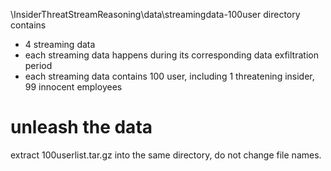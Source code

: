 \InsiderThreatStreamReasoning\data\streamingdata-100user directory contains 
* 4 streaming data
* each streaming data happens during its corresponding data exfiltration period
* each streaming data contains 100 user, including 1 threatening insider, 99 innocent employees

# unleash the data
extract 100userlist.tar.gz into the same directory, do not change file names.